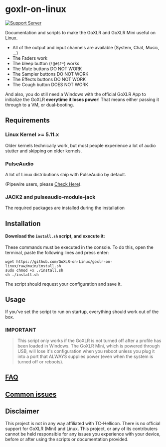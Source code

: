 # goxlr-on-linux

[![Support Server](https://img.shields.io/discord/828348446775574548.svg?label=Discord&logo=Discord&colorB=7289da&style=flat)](https://discord.gg/Wbp3UxkX2j)

Documentation and scripts to make the GoXLR and GoXLR Mini useful on Linux.

- All of the output and input channels are available (System, Chat, Music, ...)
- The Faders work
- The bleep button (`!@#$?*`) works
- The Mute buttons DO NOT WORK
- The Sampler buttons DO NOT WORK
- The Effects buttons DO NOT WORK
- The Cough button DOES NOT WORK

And also, you do still need a Windows with the official GoXLR App to initialize the GoXLR **everytime it loses power**!
That means either passing it through to a VM, or dual-booting.

## Requirements

### Linux Kernel >= 5.11.x
Older kernels technically work, but most people experience a lot of audio stutter and skipping on older kernels.

### PulseAudio
A lot of Linux distributions ship with PulseAudio by default.

(Pipewire users, please [Check Here](https://github.com/GoXLR-on-Linux/goxlr-on-linux/blob/main/PIPEWIRE.md)).

### JACK2 and pulseaudio-module-jack
The required packages are installed during the installation

## Installation

#### Download the `install.sh` script, and execute it:
These commands must be executed in the console. To do this, open the terminal, paste the following lines and press enter:
```
wget https://github.com/GoXLR-on-Linux/goxlr-on-linux/raw/main/install.sh
sudo chmod +x ./install.sh
sh ./install.sh
```
The script should request your configuration and save it.

## Usage
If you've set the script to run on startup, everything should work out of the box.


### IMPORTANT


> This script only works if the GoXLR is not turned off after a profile has been loaded in Windows. The GoXLR Mini, which is powered through USB, will lose it's configuration when you reboot unless you plug it into a port that ALWAYS supplies power (even when the system is turned off or reboots).


## [FAQ](https://github.com/GoXLR-on-Linux/goxlr-on-linux/wiki/FAQ)


## [Common issues](https://github.com/GoXLR-on-Linux/goxlr-on-linux/wiki/Common-issues#common-issues)


## Disclaimer
This project is not in any way affiliated with TC-Hellicon. There is no official support for GoXLR (Mini) and Linux. This project, or any of its contributers cannot be held responsible for any issues you experience with your device, before or after using the scripts or documentation provided.
